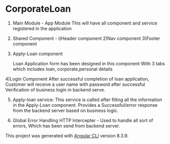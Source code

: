 # CorporateLoan

1) Main Module - App Module
  This will have all component and service registered in the application

2) Shared Component -
      i)Header component
      2)Nav component
      3)Footer component

3) Apply-Loan component

   Loan Application form has been designed in this component
   With 3 tabs which includes loan, corporate,personal details

4)Login Component
  After successful completion of loan application,
  Customer will receive a user name with password after successful
   Verification of business login in backend serve.

5) Apply-loan service:
  This service is called after filling all the information in the Apply-Loan component.
  Provides a Successful/error response from the backend server based on business logic.

6) Global Error Handling
  HTTP Intercepter - Used to handle all sort of errors,
  Which has been send from backend server.



This project was generated with [Angular CLI](https://github.com/angular/angular-cli) version 8.3.9.

